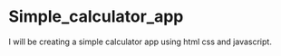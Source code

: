 # Simple_calculator_app


I will be creating a simple calculator app using html css and javascript.
